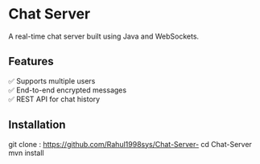 # Chat Server  
A real-time chat server built using Java and WebSockets.  

## Features  
✅ Supports multiple users  
✅ End-to-end encrypted messages  
✅ REST API for chat history  

## Installation  
git clone : https://github.com/Rahul1998sys/Chat-Server-
cd Chat-Server
mvn install
